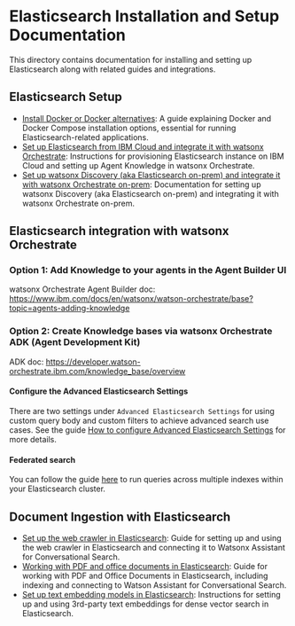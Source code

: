 # Elasticsearch Installation and Setup Documentation

This directory contains documentation for installing and setting up Elasticsearch along with related guides and integrations.

## Elasticsearch Setup
- [Install Docker or Docker alternatives](how_to_install_docker.md): A guide explaining Docker and Docker Compose installation options, essential for running Elasticsearch-related applications.
- [Set up Elasticsearch from IBM Cloud and integrate it with watsonx Orchestrate](ICD_Elasticsearch_install_and_setup.md): Instructions for provisioning Elasticsearch instance on IBM Cloud and setting up Agent Knowledge in watsonx Orchestrate.
- [Set up watsonx Discovery (aka Elasticsearch on-prem) and integrate it with watsonx Orchestrate on-prem](watsonx_discovery_install_and_setup.md): Documentation for setting up watsonx Discovery (aka Elasticsearch on-prem) and integrating it with watsonx Orchestrate on-prem.

## Elasticsearch integration with watsonx Orchestrate
### Option 1: Add Knowledge to your agents in the Agent Builder UI
watsonx Orchestrate Agent Builder doc: https://www.ibm.com/docs/en/watsonx/watson-orchestrate/base?topic=agents-adding-knowledge

### Option 2: Create Knowledge bases via watsonx Orchestrate ADK (Agent Development Kit)
ADK doc: https://developer.watson-orchestrate.ibm.com/knowledge_base/overview

#### Configure the Advanced Elasticsearch Settings
There are two settings under `Advanced Elasticsearch Settings` for using custom query body and custom filters to achieve advanced search use cases. See the guide [How to configure Advanced Elasticsearch Settings](./how_to_configure_advanced_elasticsearch_settings.md) for more details. 

#### Federated search
You can follow the guide [here](federated_search.md) to run queries across multiple indexes within your Elasticsearch cluster.

## Document Ingestion with Elasticsearch
- [Set up the web crawler in Elasticsearch](how_to_use_web_crawler_in_elasticsearch.md): Guide for setting up and using the web crawler in Elasticsearch and connecting it to Watsonx Assistant for Conversational Search.
- [Working with PDF and office documents in Elasticsearch](how_to_index_pdf_and_office_documents_elasticsearch.md): Guide for working with PDF and Office Documents in Elasticsearch, including indexing and connecting to Watson Assistant for Conversational Search.
- [Set up text embedding models in Elasticsearch](text_embedding_deploy_and_use.md): Instructions for setting up and using 3rd-party text embeddings for dense vector search in Elasticsearch.
